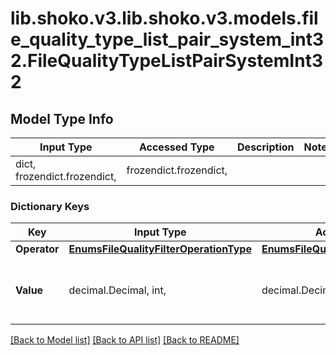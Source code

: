 # lib.shoko.v3.lib.shoko.v3.models.file_quality_type_list_pair_system_int32.FileQualityTypeListPairSystemInt32

## Model Type Info
Input Type | Accessed Type | Description | Notes
------------ | ------------- | ------------- | -------------
dict, frozendict.frozendict,  | frozendict.frozendict,  |  | 

### Dictionary Keys
Key | Input Type | Accessed Type | Description | Notes
------------ | ------------- | ------------- | ------------- | -------------
**Operator** | [**EnumsFileQualityFilterOperationType**](EnumsFileQualityFilterOperationType.md) | [**EnumsFileQualityFilterOperationType**](EnumsFileQualityFilterOperationType.md) |  | [optional] 
**Value** | decimal.Decimal, int,  | decimal.Decimal,  |  | [optional] value must be a 32 bit integer

[[Back to Model list]](../../README.md#documentation-for-models) [[Back to API list]](../../README.md#documentation-for-api-endpoints) [[Back to README]](../../README.md)

